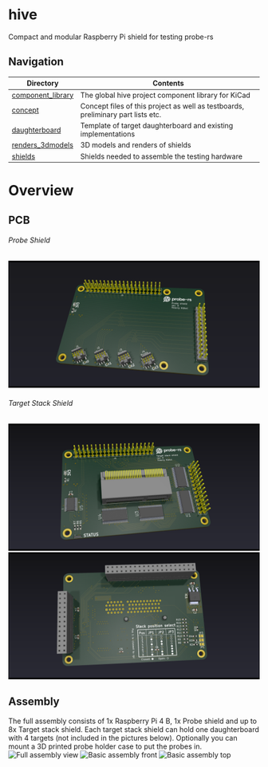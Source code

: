 # hive
Compact and modular Raspberry Pi shield for testing probe-rs

## Navigation
| Directory | Contents |
| --- | --- |
| [component_library](./component_library/) | The global hive project component library for KiCad |
| [concept](./concept/) | Concept files of this project as well as testboards, preliminary part lists etc. |
| [daughterboard](./daughterboard/) | Template of target daughterboard and existing implementations |
| [renders_3dmodels](./renders_3dmodels/) | 3D models and renders of shields |
| [shields](./shields/) | Shields needed to assemble the testing hardware |

# Overview

## PCB

###### Probe Shield
![Probe shield front view](./renders_3dmodels/probe_shield_render_raytraced.png)
###### Target Stack Shield
![Target stack shield front view](./renders_3dmodels/target_stack_shield_render_front_raytraced.png)
![Target stack shield back view](./renders_3dmodels/target_stack_shield_render_back_raytraced.png)

## Assembly
The full assembly consists of 1x Raspberry Pi 4 B, 1x Probe shield and up to 8x Target stack shield. Each target stack shield can hold one daughterboard with 4 targets (not included in the pictures below). Optionally you can mount a 3D printed probe holder case to put the probes in.
![Full assembly view](./renders_3dmodels/Assembly/assembly_full.bmp)
![Basic assembly front](./renders_3dmodels/Assembly/assembly_basic_front.bmp)
![Basic assembly top](./renders_3dmodels/Assembly/assembly_basic_top.bmp)